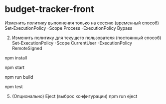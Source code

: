 # budget-tracker-front

Изменить политику выполнения только на сессию (временный способ)
Set-ExecutionPolicy -Scope Process -ExecutionPolicy Bypass

2. Изменить политику для текущего пользователя (постоянный способ)
Set-ExecutionPolicy -Scope CurrentUser -ExecutionPolicy RemoteSigned

npm install


npm start


npm run build


npm test

5. (Опционально) Eject (выброс конфигурации)
npm run eject
